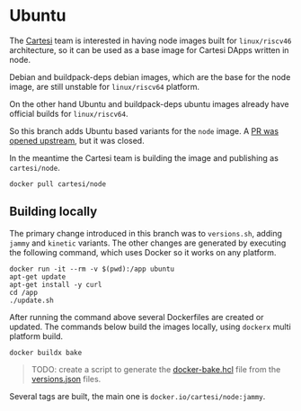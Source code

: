 # Ubuntu

The [Cartesi](http://cartesi.io) team is interested in having node images built for `linux/riscv46` architecture, so it can be used as a base image for Cartesi DApps written in node.

Debian and buildpack-deps debian images, which are the base for the node image, are still unstable for `linux/riscv64` platform.

On the other hand Ubuntu and buildpack-deps ubuntu images already have official builds for `linux/riscv64`.

So this branch adds Ubuntu based variants for the `node` image.
A [PR was opened upstream](https://github.com/nodejs/docker-node/pull/1834), but it was closed.

In the meantime the Cartesi team is building the image and publishing as `cartesi/node`.

```shell
docker pull cartesi/node
```

## Building locally

The primary change introduced in this branch was to `versions.sh`, adding `jammy` and `kinetic` variants. The other changes are generated by executing the following command, which uses Docker so it works on any platform.

```shell
docker run -it --rm -v $(pwd):/app ubuntu
apt-get update
apt-get install -y curl
cd /app
./update.sh
```

After running the command above several Dockerfiles are created or updated. The commands below build the images locally, using `dockerx` multi platform build.

```shell
docker buildx bake
```

> TODO: create a script to generate the [docker-bake.hcl](docker-bake.hcl) file from the [versions.json](versions.json) files.

Several tags are built, the main one is `docker.io/cartesi/node:jammy`.
